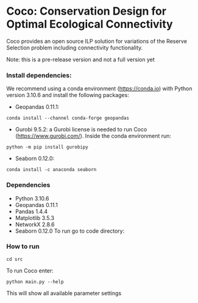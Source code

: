 # Coco: Conservation Design for Optimal Ecological Connectivity

Coco provides an open source ILP solution for variations of the Reserve Selection problem including connectivity functionality.

Note: this is a pre-release version and not a full version yet

### Install dependencies:

We recommend using a conda environment (https://conda.io) with Python version 3.10.6 and install the following packages:

* Geopandas 0.11.1:
```
conda install --channel conda-forge geopandas
```
* Gurobi 9.5.2: a Gurobi license is needed to run Coco (https://www.gurobi.com/). Inside the conda environment run:
```
python -m pip install gurobipy
```
* Seaborn 0.12.0:
```
conda install -c anaconda seaborn
```

### Dependencies

* Python 3.10.6
* Geopandas 0.11.1
* Pandas 1.4.4
* Matplotlib 3.5.3
* NetworkX 2.8.6
* Seaborn 0.12.0
To run go to code directory:

### How to run
```
cd src
```
To run Coco enter:
```
python main.py --help
```
This will show all available parameter settings
